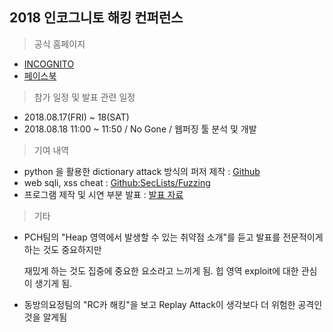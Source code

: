 ## 2018 인코그니토 해킹 컨퍼런스
> 공식 홈페이지
- [INCOGNITO](https://inc0gnito.azurewebsites.net/)
- [페이스북](https://www.facebook.com/incognitocon)
> 참가 일정 및 발표 관련 일정
- 2018.08.17(FRI) ~ 18(SAT)
- 2018.08.18 11:00 ~ 11:50 / No Gone / 웹퍼징 툴 분석 및 개발

> 기여 내역
- python 을 활용한 dictionary attack 방식의 퍼저 제작 : [Github](https://github.com/l0vey0u/Digda)
- web sqli, xss cheat : [Github:SecLists/Fuzzing](https://github.com/danielmiessler/SecLists)
- 프로그램 제작 및 시연 부분 발표 : [발표 자료](https://github.com/l0vey0u/RESUME/blob/master/src/conf/StudyFuzzing.pptx)

> 기타
- PCH팀의 "Heap 영역에서 발생할 수 있는 취약점 소개"를 듣고 발표를 전문적이게 하는 것도 중요하지만

  재밌게 하는 것도 집중에 중요한 요소라고 느끼게 됨. 힙 영역 exploit에 대한 관심이 생기게 됨.
- 동방의요정팀의 "RC카 해킹"을 보고 Replay Attack이 생각보다 더 위험한 공격인 것을 알게됨 

